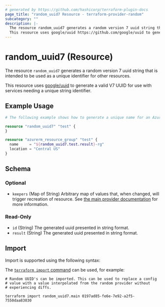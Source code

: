 ```yaml
---
# generated by https://github.com/hashicorp/terraform-plugin-docs
page_title: "random_uuid7 Resource - terraform-provider-random"
subcategory: ""
description: |-
  The resource random_uuid7 generates a random version 7 uuid string that is intended to be used as a unique identifier for other resources.
  This resource uses google/uuid https://github.com/google/uuid to generate a valid V7 UUID for use with services needing a unique string identifier.
---
```


# random_uuid7 (Resource)

The resource `random_uuid7` generates a random version 7 uuid string that is intended to be used as a unique identifier for other resources.

This resource uses [google/uuid](https://github.com/google/uuid) to generate a valid V7 UUID for use with services needing a unique string identifier.

## Example Usage

```terraform
# The following example shows how to generate a unique name for an Azure Resource Group.

resource "random_uuid7" "test" {
}

resource "azurerm_resource_group" "test" {
  name     = "${random_uuid7.test.result}-rg"
  location = "Central US"
}
```

<!-- schema generated by tfplugindocs -->
## Schema

### Optional

- `keepers` (Map of String) Arbitrary map of values that, when changed, will trigger recreation of resource. See [the main provider documentation](../index.html) for more information.

### Read-Only

- `id` (String) The generated uuid presented in string format.
- `result` (String) The generated uuid presented in string format.

## Import

Import is supported using the following syntax:

The [`terraform import` command](https://developer.hashicorp.com/terraform/cli/commands/import) can be used, for example:

```shell
# Random UUID's can be imported. This can be used to replace a config
# value with a value interpolated from the random provider without
# experiencing diffs.

terraform import random_uuid7.main 0197ad85-fe6e-7e92-a2f5-7550daa83030
```
